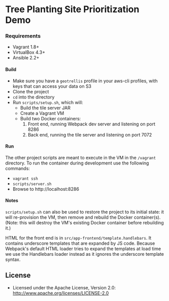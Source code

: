 # Tree Planting Site Prioritization Demo

### Requirements

* Vagrant 1.8+
* VirtualBox 4.3+
* Ansible 2.2+

#### Build

* Make sure you have a `geotrellis` profile in your aws-cli profiles, with keys that can access your data on S3
* Clone the project
* `cd` into the directory
* Run `scripts/setup.sh`, which will:
  * Build the tile server JAR
  * Create a Vagrant VM
  * Build two Docker containers:
    1. Front end, running Webpack dev server and listening on port 8286
    2. Back end, running the tile server and listening on port 7072

#### Run

The other project scripts are meant to execute in the VM in the `/vagrant` directory. To run the container during development use the following commands:

* `vagrant ssh`
* `scripts/server.sh`
* Browse to http://localhost:8286

#### Notes

`scripts/setup.sh` can also be used to restore the project to its initial state: it will re-provision the VM, then remove and
rebuild the Docker container(s). (Note: this will destroy the VM's existing Docker container before rebuilding it.)

HTML for the front end is in `src/app-frontend/template.handlebars`. 
It contains underscore templates that are expanded by JS code.
Because Webpack's default HTML loader tries to expand the templates at load time
we use the Handlebars loader instead as it ignores the underscore template syntax.

## License

* Licensed under the Apache License, Version 2.0: http://www.apache.org/licenses/LICENSE-2.0
